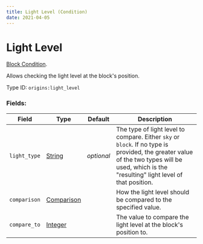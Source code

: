 ```yaml
---
title: Light Level (Condition)
date: 2021-04-05
---
```

# Light Level

[Block Condition](../block_conditions.md).

Allows checking the light level at the block's position.

Type ID: `origins:light_level`

### Fields:

Field  | Type | Default | Description
-------|------|---------|-------------
`light_type` | [String](../data_types/string.md) | _optional_ | The type of light level to compare. Either `sky` or `block`. If no type is provided, the greater value of the two types will be used, which is the "resulting" light level of that position.
`comparison` | [Comparison](../data_types/comparison.md) | | How the light level should be compared to the specified value.
`compare_to` | [Integer](../data_types/integer.md) | | The value to compare the light level at the block's position to.
